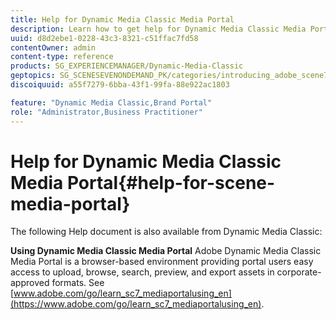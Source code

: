 ```yaml
---
title: Help for Dynamic Media Classic Media Portal
description: Learn how to get help for Dynamic Media Classic Media Portal.
uuid: d8d2ebe1-0228-43c3-8321-c51ffac7fd58
contentOwner: admin
content-type: reference
products: SG_EXPERIENCEMANAGER/Dynamic-Media-Classic
geptopics: SG_SCENESEVENONDEMAND_PK/categories/introducing_adobe_scene7
discoiquuid: a55f7279-6bba-43f1-99fa-88e922ac1803

feature: "Dynamic Media Classic,Brand Portal"
role: "Administrator,Business Practitioner"
---
```


# Help for Dynamic Media Classic Media Portal{#help-for-scene-media-portal}

The following Help document is also available from Dynamic Media Classic:

**Using Dynamic Media Classic Media Portal** Adobe Dynamic Media Classic Media Portal is a browser-based environment providing portal users easy access to upload, browse, search, preview, and export assets in corporate-approved formats. See [www.adobe.com/go/learn_sc7_mediaportalusing_en](https://www.adobe.com/go/learn_sc7_mediaportalusing_en).
